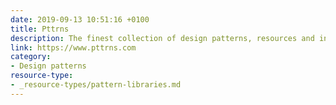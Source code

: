 ```yaml
---
date: 2019-09-13 10:51:16 +0100
title: Pttrns
description: The finest collection of design patterns, resources and inspiration.
link: https://www.pttrns.com
category:
- Design patterns
resource-type: 
- _resource-types/pattern-libraries.md
---
```

